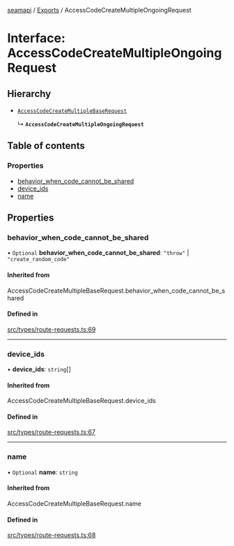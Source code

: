 [seamapi](../README.md) / [Exports](../modules.md) / AccessCodeCreateMultipleOngoingRequest

# Interface: AccessCodeCreateMultipleOngoingRequest

## Hierarchy

- [`AccessCodeCreateMultipleBaseRequest`](../modules.md#accesscodecreatemultiplebaserequest)

  ↳ **`AccessCodeCreateMultipleOngoingRequest`**

## Table of contents

### Properties

- [behavior\_when\_code\_cannot\_be\_shared](AccessCodeCreateMultipleOngoingRequest.md#behavior_when_code_cannot_be_shared)
- [device\_ids](AccessCodeCreateMultipleOngoingRequest.md#device_ids)
- [name](AccessCodeCreateMultipleOngoingRequest.md#name)

## Properties

### behavior\_when\_code\_cannot\_be\_shared

• `Optional` **behavior\_when\_code\_cannot\_be\_shared**: ``"throw"`` \| ``"create_random_code"``

#### Inherited from

AccessCodeCreateMultipleBaseRequest.behavior\_when\_code\_cannot\_be\_shared

#### Defined in

[src/types/route-requests.ts:69](https://github.com/seamapi/javascript/blob/main/src/types/route-requests.ts#L69)

___

### device\_ids

• **device\_ids**: `string`[]

#### Inherited from

AccessCodeCreateMultipleBaseRequest.device\_ids

#### Defined in

[src/types/route-requests.ts:67](https://github.com/seamapi/javascript/blob/main/src/types/route-requests.ts#L67)

___

### name

• `Optional` **name**: `string`

#### Inherited from

AccessCodeCreateMultipleBaseRequest.name

#### Defined in

[src/types/route-requests.ts:68](https://github.com/seamapi/javascript/blob/main/src/types/route-requests.ts#L68)
